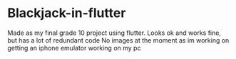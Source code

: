 # Blackjack-in-flutter
Made as my final grade 10 project using flutter. Looks ok and works fine, but has a lot of redundant code
No images at the moment as im working on getting an iphone emulator working on my pc
